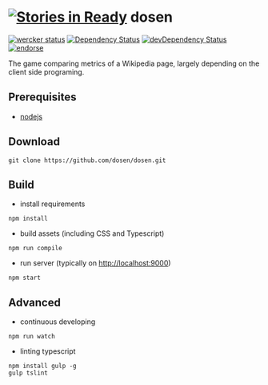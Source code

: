 [![Stories in Ready](https://badge.waffle.io/dosen/dosen.png?label=ready&title=Ready)](https://waffle.io/dosen/dosen)
dosen
=====
[![wercker status](https://app.wercker.com/status/21f29906f512f3d2f4e2feb3d39491fd/m "wercker status")](https://app.wercker.com/project/bykey/21f29906f512f3d2f4e2feb3d39491fd)
[![Dependency Status](https://david-dm.org/dosen/dosen.svg?style=flat)](https://david-dm.org/dosen/dosen)
[![devDependency Status](https://david-dm.org/dosen/dosen/dev-status.svg?style=flat)](https://david-dm.org/dosen/dosen#info=devDependencies)
[![endorse](https://api.coderwall.com/umireon/endorsecount.png)](https://coderwall.com/umireon)

The game comparing metrics of a Wikipedia page, largely depending on the client
side programing.

Prerequisites
-------------
- [nodejs](http://nodejs.org)

Download
--------
```
git clone https://github.com/dosen/dosen.git
```

Build
-----
- install requirements
```
npm install
```

- build assets (including CSS and Typescript)
```
npm run compile
```

- run server (typically on [http://localhost:9000](http://localhost:9000))
```
npm start
```

Advanced
--------
- continuous developing
```
npm run watch
```

- linting typescript
```
npm install gulp -g
gulp tslint
```

